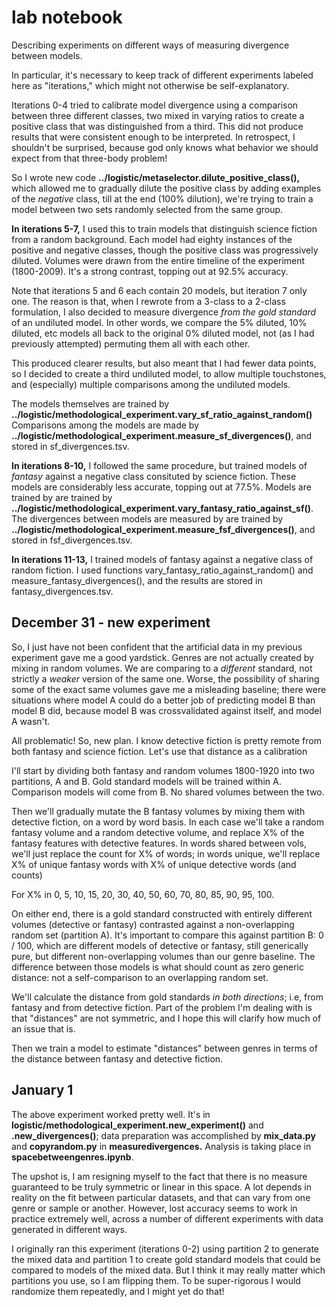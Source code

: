 lab notebook
=============

Describing experiments on different ways of measuring divergence between models.

In particular, it's necessary to keep track of different experiments labeled here as "iterations," which might not otherwise be self-explanatory.

Iterations 0-4 tried to calibrate model divergence using a comparison between three different classes, two mixed in varying ratios to create a positive class that was distinguished from a third. This did not produce results that were consistent enough to be interpreted. In retrospect, I shouldn't be surprised, because god only knows what behavior we should expect from that three-body problem!

So I wrote new code **../logistic/metaselector.dilute_positive_class(),** which allowed me to gradually dilute the positive class by adding examples of the *negative* class, till at the end (100% dilution), we're trying to train a model between two sets randomly selected from the same group.

**In iterations 5-7,** I used this to train models that distinguish science fiction from a random background. Each model had eighty instances of the positive and negative classes, though the positive class was progressively diluted. Volumes were drawn from the entire timeline of the experiment (1800-2009). It's a strong contrast, topping out at 92.5% accuracy. 

Note that iterations 5 and 6 each contain 20 models, but iteration 7 only one. The reason is that, when I rewrote from a 3-class to a 2-class formulation, I also decided to measure divergence *from the gold standard* of an undiluted model. In other words, we compare the 5% diluted, 10% diluted, etc models all back to the original 0% diluted model, not (as I had previously attempted) permuting them all with each other.

This produced clearer results, but also meant that I had fewer data points, so I decided to create a third undiluted model, to allow multiple touchstones, and (especially) multiple comparisons among the undiluted models.

The models themselves are trained by **../logistic/methodological_experiment.vary_sf_ratio_against_random()** Comparisons among the models are made by **../logistic/methodological_experiment.measure_sf_divergences()**, and stored in sf_divergences.tsv.

**In iterations 8-10,** I followed the same procedure, but trained models of *fantasy* against a negative class consituted by science fiction. These models are considerably less accurate, topping out at 77.5%. Models are trained by are trained by **../logistic/methodological_experiment.vary_fantasy_ratio_against_sf()**. The divergences between models are measured by are trained by **../logistic/methodological_experiment.measure_fsf_divergences()**, and stored in fsf_divergences.tsv.

**In iterations 11-13,** I trained models of fantasy against a negative class of random fiction. I used functions vary_fantasy_ratio_against_random() and measure_fantasy_divergences(), and the results are stored in fantasy_divergences.tsv.

December 31 - new experiment
----------------------------

So, I just have not been confident that the artificial data in my previous experiment gave me a good yardstick. Genres are not actually created by mixing in random volumes. We are comparing to a *different* standard, not strictly a *weaker* version of the same one. Worse, the possibility of sharing some of the exact same volumes gave me a misleading baseline; there were situations where model A could do a better job of predicting model B than model B did, because model B was crossvalidated against itself, and model A wasn't.

All problematic! So, new plan. I know detective fiction is pretty remote from both fantasy and science fiction. Let's use that distance as a calibration

I'll start by dividing both fantasy and random volumes 1800-1920 into two partitions, A and B. Gold standard models will be trained within A. Comparison models will come from B. No shared volumes between the two.

Then we'll gradually mutate the B fantasy volumes by mixing them with detective fiction, on a word by word basis. In each case we'll take a random fantasy volume and a random detective volume, and replace X% of the fantasy features with detective features. In words shared between vols, we'll just replace the count for X% of words; in words unique, we'll replace X% of unique fantasy words with X% of unique detective words (and counts)

For X% in 0, 5, 10, 15, 20, 30, 40, 50, 60, 70, 80, 85, 90, 95, 100.

On either end, there is a gold standard constructed with entirely different volumes (detective or fantasy) contrasted against a non-overlapping random set (partition A). It's important to compare this against partition B: 0 / 100, which are different models of detective or fantasy, still generically pure, but different non-overlapping volumes than our genre baseline. The difference between those models is what should count as zero generic distance: not a self-comparison to an overlapping random set.

We'll calculate the distance from gold standards *in both directions*; i.e, from fantasy and from detective fiction. Part of the problem I'm dealing with is that "distances" are not symmetric, and I hope this will clarify how much of an issue that is.

Then we train a model to estimate "distances" between genres in terms of the distance between fantasy and detective fiction.

January 1
----------

The above experiment worked pretty well. It's in **logistic/methodological_experiment.new_experiment()** and **.new_divergences()**; data preparation was accomplished by **mix_data.py** and **copyrandom.py** in **measuredivergences.** Analysis is taking place in **spacebetweengenres.ipynb**.

The upshot is, I am resigning myself to the fact that there is no measure guaranteed to be truly symmetric or linear in this space. A lot depends in reality on the fit between particular datasets, and that can vary from one genre or sample or another. However, lost accuracy seems to work in practice extremely well, across a number of different experiments with data generated in different ways.

I originally ran this experiment (iterations 0-2) using partition 2 to generate the mixed data and partition 1 to create gold standard models that could be compared to models of the mixed data. But I think it may really matter which partitions you use, so I am flipping them. To be super-rigorous I would randomize them repeatedly, and I might yet do that!